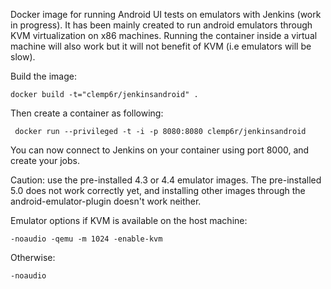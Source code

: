 Docker image for running Android UI tests on emulators with Jenkins (work in progress).
It has been mainly created to run android emulators through KVM virtualization on x86 machines.
Running the container inside a virtual machine will also work but it will not benefit of KVM (i.e emulators will be slow).

Build the image:

    docker build -t="clemp6r/jenkinsandroid" .

Then create a container as following:

     docker run --privileged -t -i -p 8080:8080 clemp6r/jenkinsandroid


You can now connect to Jenkins on your container using port 8000, and create your jobs.

Caution: use the pre-installed 4.3 or 4.4 emulator images. The pre-installed 5.0 does not work correctly yet,
and installing other images through the android-emulator-plugin doesn't work neither.

Emulator options if KVM is available on the host machine:

    -noaudio -qemu -m 1024 -enable-kvm

Otherwise:

    -noaudio



